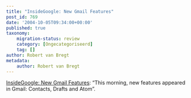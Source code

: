 ```yaml
---
title: "InsideGoogle: New Gmail Features"
post_id: 769
date: '2004-10-05T09:34:00+00:00'
published: true
taxonomy:
    migration-status: review
    category: [Ongecategoriseerd]
    tag: []
author: Robert van Bregt
metadata:
    author: Robert van Bregt
---
```

[InsideGoogle: New Gmail Features](http://web.archive.org/web/20050207110754/http://insidegoogle.blogspot.com/2004/10/new-gmail-features.html): “This morning, new features appeared in Gmail: Contacts, Drafts and Atom”.